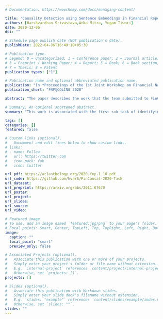 ```yaml
---
# Documentation: https://wowchemy.com/docs/managing-content/

title: "Causality Detection using Sentence Embeddings in Financial Reports"
authors: [Harshvardhan Srivastava,Arka Mitra, Yugam Tiwari]
date: 2020-12-06
doi: ""

# Schedule page publish date (NOT publication's date).
publishDate: 2022-04-06T16:49:10+05:30

# Publication type.
# Legend: 0 = Uncategorized; 1 = Conference paper; 2 = Journal article;
# 3 = Preprint / Working Paper; 4 = Report; 5 = Book; 6 = Book section;
# 7 = Thesis; 8 = Patent
publication_types: ["1"]

# Publication name and optional abbreviated publication name.
publication: "In *Proceedings of the 1st Joint Workshop on Financial Narrative Processing and MultiLing Financial Summarisation*"
publication_short: "FNP@COLING 2020"

abstract: "The paper describes the work that the team submitted to FinCausal 2020 Shared Task. This work is associated with the first sub-task of identifying causality in sentences. The various models used in the experiments tried to obtain a latent space representation for each of the sentences. Linear regression was performed on these representations to classify whether the sentence is causal or not. The experiments have shown BERT (Large) performed the best, giving a F1 score of 0.958, in the task of detecting the causality of sentences in financial texts and reports. The class imbalance was dealt with a modified loss function to give a better metric score for the evaluation."

# Summary. An optional shortened abstract.
summary: "This work is associated with the first sub-task of identifying causality in sentences. The various models used in the experiments tried to obtain a latent space representation for each of the sentences."

tags: []
categories: []
featured: false

# Custom links (optional).
#   Uncomment and edit lines below to show custom links.
# links:
# - name: Follow
#   url: https://twitter.com
#   icon_pack: fab
#   icon: twitter

url_pdf: https://aclanthology.org/2020.fnp-1.16.pdf
url_code: https://github.com/hvarS/FinCausal-2020-Task
url_dataset: 
url_preprint: https://arxiv.org/abs/2011.07670
url_poster:
url_project:
url_slides:
url_source:
url_video:

# Featured image
# To use, add an image named `featured.jpg/png` to your page's folder. 
# Focal points: Smart, Center, TopLeft, Top, TopRight, Left, Right, BottomLeft, Bottom, BottomRight.
image:
  caption: ""
  focal_point: "smart"
  preview_only: false

# Associated Projects (optional).
#   Associate this publication with one or more of your projects.
#   Simply enter your project's folder or file name without extension.
#   E.g. `internal-project` references `content/project/internal-project/index.md`.
#   Otherwise, set `projects: []`.
projects: []

# Slides (optional).
#   Associate this publication with Markdown slides.
#   Simply enter your slide deck's filename without extension.
#   E.g. `slides: "example"` references `content/slides/example/index.md`.
#   Otherwise, set `slides: ""`.
slides: ""
---
```

